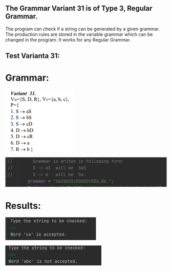 ## The Grammar Variant 31 is of Type 3, Regular Grammar.

The program can check if a string can be generated by a given grammar.
The production rules are stored in the variable grammar which can be changed in the program.
It works for any Regular Grammar.

## Test Varianta 31:
  # Grammar:
  ![](https://github.com/encodedemotions/lpfcok/blob/main/Lab1/ss/screen1.png)
  
  ![](https://github.com/encodedemotions/lpfcok/blob/main/Lab1/ss/screen2.png)
 
 # Results:
 ![](https://github.com/encodedemotions/lpfcok/blob/main/Lab1/ss/screen3.png)
 
 ![](https://github.com/encodedemotions/lpfcok/blob/main/Lab1/ss/screen4.png)
